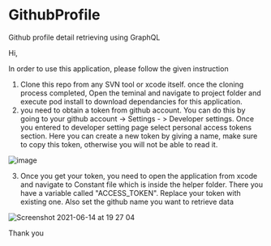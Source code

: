 # GithubProfile
Github profile detail retrieving using GraphQL


Hi,

In order to use this application, please follow the given instruction

1. Clone this repo from any SVN tool or xcode itself. once the cloning process completed, Open the teminal and navigate to project folder and execute pod install to download dependancies for this application.
2. you need to obtain a token from github account. You can do this by going to your github account -> Settings - > Developer settings. Once you entered to developer setting page select personal access tokens section. Here you can create a new token by giving a name, make sure to copy this token, otherwise you will not be able to read it.
 
![image](https://user-images.githubusercontent.com/22807856/121880649-e4bfe080-cd2b-11eb-8026-c3863bcc45db.png)

3. Once you get your token, you need to open the application from xcode and navigate to Constant file which is inside the helper folder. There you have a variable called "ACCESS_TOKEN". Replace your token with existing one. Also set the github name you want to retrieve data

![Screenshot 2021-06-14 at 19 27 04](https://user-images.githubusercontent.com/22807856/121905183-8143ac00-cd47-11eb-954d-ee200c690c9e.png)




Thank you

